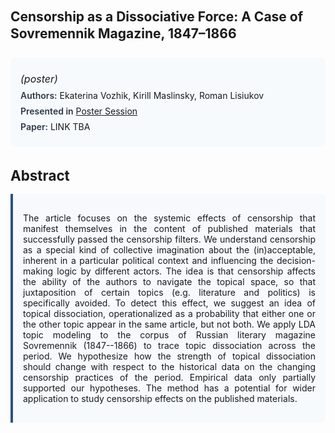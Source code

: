 
<style>    
    h2 {
        margin-top: 0;
        margin-bottom: 1.5rem;
        line-height: 1.3;
    }
    
    h3 {
        margin-top: 2rem;
        margin-bottom: 1rem;
        font-size: 1.4rem;
        font-weight:bold;
    }
    
    .metadata {
        background-color: #f7fafc;
        padding: 1rem;
        border-radius: 6px;
        margin-bottom: 2rem;
    }
    
    .metadata p {
        margin: 0.5rem 0;
    }
    
    .abstract {
        text-align: justify;
        padding: 1rem;
        background-color: #f7fafc;
        border-left: 4px solid #2c5282;
        border-radius: 0 6px 6px 0;
    }
    
    strong {
        color: #2d3748;
        font-weight: 600;
    }
</style>
<main role="main">
<h2>Censorship as a Dissociative Force: A Case of Sovremennik Magazine, 1847–1866</h2>

<section class="metadata">
<p style='font-size:1rem'><i>(poster)</i></p>
<p><strong>Authors:</strong> Ekaterina Vozhik, Kirill Maslinsky, Roman Lisiukov</p>
<p><strong>Presented in</strong> <a href='/programme/#postersession'>Poster Session</a></p>
<p><strong>Paper:</strong> LINK TBA</p>
</section>

<section>
<h3>Abstract</h3>
<div class="abstract">
<p>The article focuses on the systemic effects of censorship that manifest themselves in the content of published materials that successfully passed the censorship filters. We understand censorship as a special kind of collective imagination about the (in)acceptable, inherent in a particular political context and influencing the decision-making logic by different actors. The idea is that censorship affects the ability of the authors to navigate the topical space, so that juxtaposition of certain topics (e.g. literature and politics) is specifically avoided. To detect this effect, we suggest an idea of topical dissociation, operationalized as a probability that either one or the other topic appear in the same article, but  not both. We apply LDA topic modeling to the corpus of Russian literary magazine Sovremennik (1847--1866) to trace topic dissociation across the period. We hypothesize how the strength of topical dissociation should change with respect to the historical data on the changing censorship practices of the period. Empirical data only partially supported our hypotheses. The method has a potential for wider application to study censorship effects on the published materials.</p>
</div>
</section>
</main>